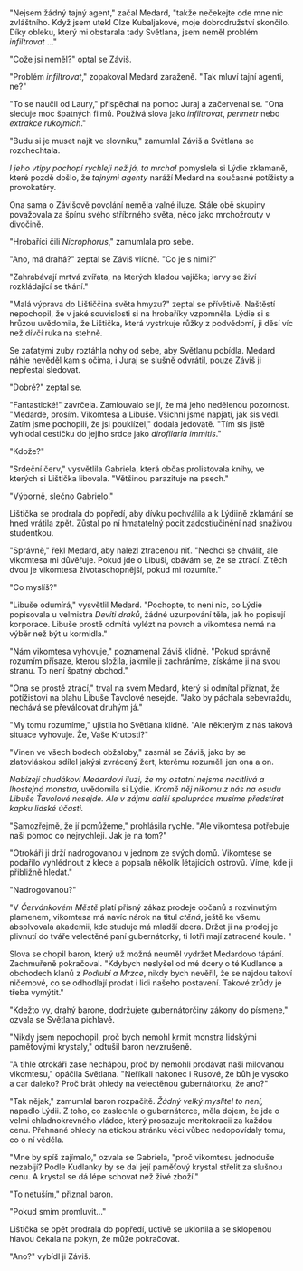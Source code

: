 #

"Nejsem žádný tajný agent," začal Medard, "takže nečekejte ode mne nic zvláštního. Když jsem utekl Olze Kubaljakové, moje dobrodružství skončilo. Díky obleku, který mi obstarala tady Světlana, jsem neměl problém *infiltrovat* ..."

"Cože jsi neměl?" optal se Záviš.

"Problém *infiltrovat*," zopakoval Medard zaraženě. "Tak mluví tajní agenti, ne?"

"To se naučil od Laury," přispěchal na pomoc Juraj a začervenal se. "Ona sleduje moc špatných filmů. Používá slova jako *infiltrovat*, *perimetr* nebo *extrakce rukojmích*."

"Budu si je muset najít ve slovníku," zamumlal Záviš a Světlana se rozchechtala.

*I jeho vtipy pochopí rychleji než já, ta mrcha!* pomyslela si Lýdie zklamaně, které pozdě došlo, že *tajnými agenty* naráží Medard na současné potížisty a provokatéry.

Ona sama o Závišově povolání neměla valné iluze. Stále obě skupiny považovala za špínu svého stříbrného světa, něco jako mrchožrouty v divočině.

"Hrobaříci čili *Nicrophorus*," zamumlala pro sebe.

"Ano, má drahá?" zeptal se Záviš vlídně. "Co je s nimi?"

"Zahrabávají mrtvá zvířata, na kterých kladou vajíčka; larvy se živí rozkládající se tkání."

"Malá výprava do Lištiččina světa hmyzu?" zeptal se přívětivě. Naštěstí nepochopil, že v jaké souvislosti si na hrobaříky vzpomněla. Lýdie si s hrůzou uvědomila, že Lištička, která vystrkuje růžky z podvědomí, ji děsí víc než dívčí ruka na stehně.

Se zaťatými zuby roztáhla nohy od sebe, aby Světlanu pobídla. Medard náhle nevěděl kam s očima, i Juraj se slušně odvrátil, pouze Záviš ji nepřestal sledovat.

"Dobré?" zeptal se.

"Fantastické!" zavrčela. Zamlouvalo se jí, že má jeho nedělenou pozornost. "Medarde, prosím. Vikomtesa a Libuše. Všichni jsme napjatí, jak sis vedl. Zatím jsme pochopili, že jsi pouklízel," dodala jedovatě. "Tím sis jistě vyhlodal cestičku do jejího srdce jako *dirofilaria immitis*."

"Kdože?"

"Srdeční červ," vysvětlila Gabriela, která občas prolistovala knihy, ve kterých si Lištička libovala. "Většinou parazituje na psech."

"Výborně, slečno Gabrielo."

Lištička se prodrala do popředí, aby dívku pochválila a k Lýdiině zklamání se hned vrátila zpět. Zůstal po ní hmatatelný pocit zadostiučinění nad snaživou studentkou.

"Správně," řekl Medard, aby nalezl ztracenou niť. "Nechci se chválit, ale vikomtesa mi důvěřuje. Pokud jde o Libuši, obávám se, že se ztrácí. Z těch dvou je vikomtesa životaschopnější, pokud mi rozumíte."

"Co myslíš?"

"Libuše odumírá," vysvětlil Medard. "Pochopte, to není nic, co Lýdie popisovala u velmistra *Devíti draků*, žádné uzurpování těla, jak ho popisují korporace. Libuše prostě odmítá vylézt na povrch a vikomtesa nemá na výběr než být u kormidla."

"Nám vikomtesa vyhovuje," poznamenal Záviš klidně. "Pokud správně rozumím přísaze, kterou složila, jakmile ji zachráníme, získáme ji na svou stranu. To není špatný obchod."

"Ona se prostě ztrácí," trval na svém Medard, který si odmítal přiznat, že potížistovi na blahu Libuše Ťavolové nesejde. "Jako by páchala sebevraždu, nechává se převálcovat druhým já."

"My tomu rozumíme," ujistila ho Světlana klidně. "Ale některým z nás taková situace vyhovuje. Že, Vaše Krutosti?"

"Vinen ve všech bodech obžaloby," zasmál se Záviš, jako by se zlatovláskou sdílel jakýsi zvrácený žert, kterému rozuměli jen ona a on.

*Nabízejí chudákovi Medardovi iluzi, že my ostatní nejsme necitlivá a lhostejná monstra,* uvědomila si Lýdie. *Kromě něj nikomu z nás na osudu Libuše Ťavolové nesejde. Ale v zájmu další spolupráce musíme předstírat kapku lidské účasti.*

"Samozřejmě, že jí pomůžeme," prohlásila rychle. "Ale vikomtesa potřebuje naši pomoc co nejrychleji. Jak je na tom?"

"Otrokáři ji drží nadrogovanou v jednom ze svých domů. Vikomtese se podařilo vyhlédnout z klece a popsala několik létajících ostrovů. Víme, kde ji přibližně hledat."

"Nadrogovanou?"

"V *Červánkovém Městě* platí přísný zákaz prodeje občanů s rozvinutým plamenem, vikomtesa má navíc nárok na titul *ctěná*, ještě ke všemu absolvovala akademii, kde studuje má mladší dcera. Držet ji na prodej je plivnutí do tváře velectěné paní gubernátorky, ti lotři mají zatracené koule. "

Slova se chopil baron, který už možná neuměl vydržet Medardovo tápání. Zachmuřeně pokračoval. "Kdybych neslyšel od mé dcery o té Kudlance a obchodech klanů z *Podlubí a Mrzce*, nikdy bych nevěřil, že se najdou takoví ničemové, co se odhodlají prodat i lidi našeho postavení. Takové zrůdy je třeba vymýtit."

"Kdežto vy, drahý barone, dodržujete gubernátorčiny zákony do písmene," ozvala se Světlana pichlavě.

"Nikdy jsem nepochopil, proč bych nemohl krmit monstra lidskými paměťovými krystaly," odtušil baron nevzrušeně.

"A tihle otrokáři zase nechápou, proč by nemohli prodávat naši milovanou vikomtesu," opáčila Světlana. "Neříkali nakonec i Rusové, že bůh je vysoko a car daleko? Proč brát ohledy na velectěnou gubernátorku, že ano?"

"Tak nějak," zamumlal baron rozpačitě. *Žádný velký myslitel to není,* napadlo Lýdii. Z toho, co zaslechla o gubernátorce, měla dojem, že jde o velmi chladnokrevného vládce, který prosazuje meritokracii za každou cenu. Přehnané ohledy na etickou stránku věci vůbec nedopovídaly tomu, co o ní věděla.

"Mne by spíš zajímalo," ozvala se Gabriela, "proč vikomtesu jednoduše nezabijí? Podle Kudlanky by se dal její paměťový krystal střelit za slušnou cenu. A krystal se dá lépe schovat než živé zboží."

"To netuším," přiznal baron.

"Pokud smím promluvit..."

Lištička se opět prodrala do popředí, uctivě se uklonila a se sklopenou hlavou čekala na pokyn, že může pokračovat.

"Ano?" vybídl ji Záviš.